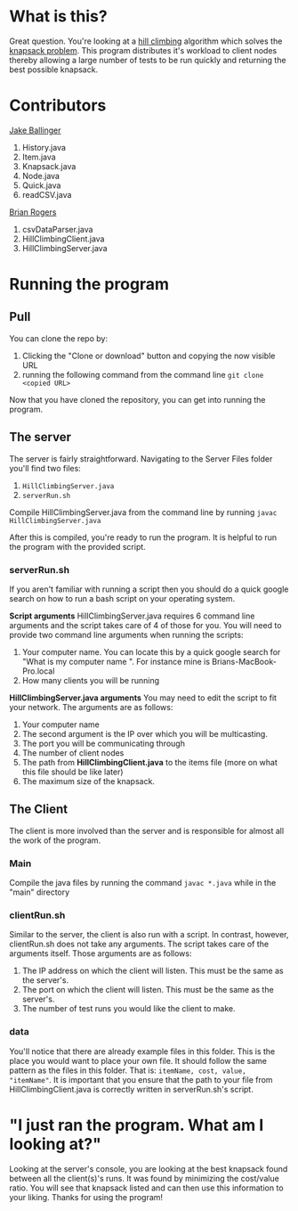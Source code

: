 # What is this? #

Great question. You're looking at a [hill climbing](https://en.wikipedia.org/wiki/Hill_climbing) algorithm which solves the [knapsack problem](https://en.wikipedia.org/wiki/Knapsack_problem). This program distributes it's workload to client nodes thereby allowing a large number of tests to be run quickly and returning the best possible knapsack.

# Contributors #

[Jake Ballinger](http://ballingerj.github.io/)

1. History.java
2. Item.java
3. Knapsack.java
4. Node.java
5. Quick.java
6. readCSV.java

[Brian Rogers](brianjmrogers.github.io)

1. csvDataParser.java
2. HillClimbingClient.java
3. HillClimbingServer.java

# Running the program #

## Pull ##

You can clone the repo by:
1. Clicking the "Clone or download" button and copying the now visible URL
2. running the following command from the command line ```git clone <copied URL> ```

Now that you have cloned the repository, you can get into running the program.

## The server ##

The server is fairly straightforward. Navigating to the Server Files folder you'll find two files:

1. ```HillClimbingServer.java```
2. ```serverRun.sh```

Compile HillClimbingServer.java from the command line by running ```javac HillClimbingServer.java```

After this is compiled, you're ready to run the program. It is helpful to run the program with the provided script.

### serverRun.sh ###

If you aren't familiar with running a script then you should do a quick google search on how to run a bash script on your operating system.


**Script arguments**
HillClimbingServer.java requires 6 command line arguments and the script takes care of 4 of those for you. You will need to provide two command line arguments when running the scripts:

1. Your computer name. You can locate this by a quick google search for "What is my computer name <myComputer>". For instance mine is Brians-MacBook-Pro.local
2. How many clients you will be running

**HillClimbingServer.java arguments**
You may need to edit the script to fit your network. The arguments are as follows:

1. Your computer name
2. The second argument is the IP over which you will be multicasting.
3. The port you will be communicating through
4. The number of client nodes
5. The path from **HillClimbingClient.java** to the items file (more on what this file should be like later)
6. The maximum size of the knapsack.

## The Client ##

The client is more involved than the server and is responsible for almost all the work of the program.

### Main ###

Compile the java files by running the command ``` javac *.java ``` while in the "main" directory

### clientRun.sh ###

Similar to the server, the client is also run with a script. In contrast, however, clientRun.sh does not take any arguments. The script takes care of the arguments itself. Those arguments are as follows:
1. The IP address on which the client will listen. This must be the same as the server's.
2. The port on which the client will listen. This must be the same as the server's.
3. The number of test runs you would like the client to make.

### data ###

You'll notice that there are already example files in this folder. This is the place you would want to place your own file. It should follow the same pattern as the files in this folder. That is: ``` itemName, cost, value, "itemName" ```. It is important that you ensure that the path to your file from HillClimbingClient.java is correctly written in serverRun.sh's script.

# "I just ran the program. What am I looking at?" #

Looking at the server's console, you are looking at the best knapsack found between all the client(s)'s runs. It was found by minimizing the cost/value ratio. You will see that knapsack listed and can then use this information to your liking. Thanks for using the program!
